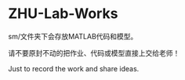 # ZHU-Lab-Works

sm/文件夹下会存放MATLAB代码和模型。


请不要原封不动的把作业、代码或模型直接上交给老师！

Just to record the work and share ideas.
